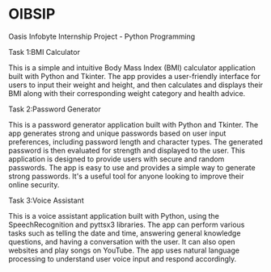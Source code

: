 # OIBSIP
Oasis Infobyte Internship Project - Python Programming


Task 1:BMI Calculator

This is a simple and intuitive Body Mass Index (BMI) calculator application built with Python and Tkinter. The app provides a user-friendly interface for users to input their weight and height, and then calculates and displays their BMI along with their corresponding weight category and health advice.

Task 2:Password Generator

This is a password generator application built with Python and Tkinter. The app generates strong and unique passwords based on user input preferences, including password length and character types. The generated password is then evaluated for strength and displayed to the user. This application is designed to provide users with secure and random passwords. The app is easy to use and provides a simple way to generate strong passwords. It's a useful tool for anyone looking to improve their online security.

Task 3:Voice Assistant

This is a voice assistant application built with Python, using the SpeechRecognition and pyttsx3 libraries. The app can perform various tasks such as telling the date and time, answering general knowledge questions, and having a conversation with the user. It can also open websites and play songs on YouTube. The app uses natural language processing to understand user voice input and respond accordingly.
